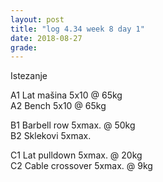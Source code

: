 ```yaml
---
layout: post
title: "log 4.34 week 8 day 1"
date: 2018-08-27
grade:
---
```


Istezanje

A1 Lat mašina 5x10 @ 65kg     
A2 Bench 5x10 @ 65kg  

B1 Barbell row 5xmax. @ 50kg   
B2 Sklekovi 5xmax.       

C1 Lat pulldown 5xmax. @ 20kg                 
C2 Cable crossover 5xmax. @ 9kg        
 
